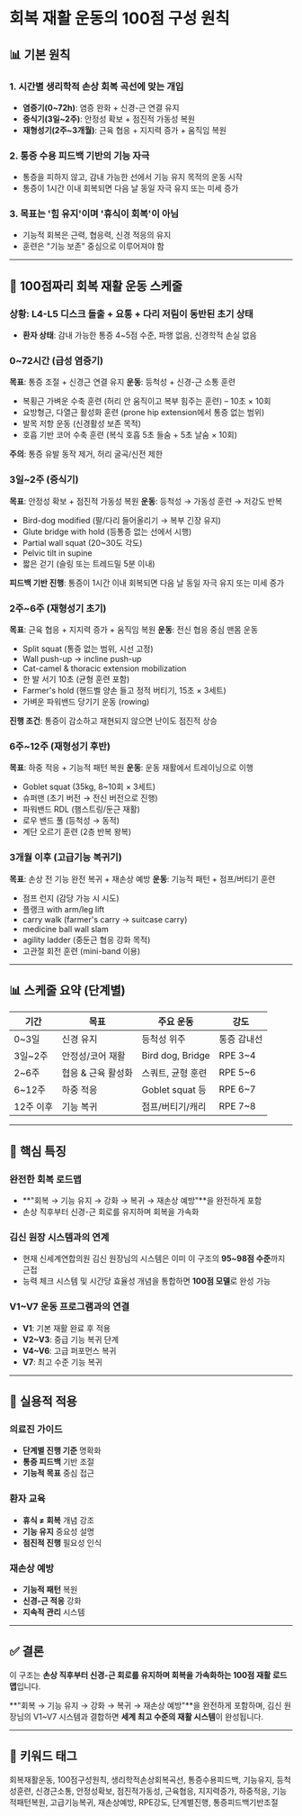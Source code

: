 # 회복 재활 운동의 100점 구성 원칙

## 📊 기본 원칙

### 1. 시간별 생리학적 손상 회복 곡선에 맞는 개입
- **염증기(0~72h)**: 염증 완화 + 신경-근 연결 유지
- **증식기(3일~2주)**: 안정성 확보 + 점진적 가동성 복원
- **재형성기(2주~3개월)**: 근육 협응 + 지지력 증가 + 움직임 복원

### 2. 통증 수용 피드백 기반의 기능 자극
- 통증을 피하지 않고, 감내 가능한 선에서 기능 유지 목적의 운동 시작
- 통증이 1시간 이내 회복되면 다음 날 동일 자극 유지 또는 미세 증가

### 3. 목표는 '힘 유지'이며 '휴식이 회복'이 아님
- 기능적 회복은 근력, 협응력, 신경 적응의 유지
- 훈련은 "기능 보존" 중심으로 이루어져야 함

---

## 🔹 100점짜리 회복 재활 운동 스케줄

### 상황: L4-L5 디스크 돌출 + 요통 + 다리 저림이 동반된 초기 상태
- **환자 상태**: 감내 가능한 통증 4~5점 수준, 파행 없음, 신경학적 손실 없음

### 0~72시간 (급성 염증기)
**목표**: 통증 조절 + 신경근 연결 유지
**운동**: 등척성 + 신경-근 소통 훈련

- 복횡근 가벼운 수축 훈련 (허리 안 움직이고 복부 힘주는 훈련) – 10초 × 10회
- 요방형근, 다열근 활성화 훈련 (prone hip extension에서 통증 없는 범위)
- 발목 저항 운동 (신경활성 보존 목적)
- 호흡 기반 코어 수축 훈련 (복식 호흡 5초 들숨 + 5초 날숨 × 10회)

**주의**: 통증 유발 동작 제거, 허리 굴곡/신전 제한

### 3일~2주 (증식기)
**목표**: 안정성 확보 + 점진적 가동성 복원
**운동**: 등척성 → 가동성 훈련 → 저강도 반복

- Bird-dog modified (팔/다리 들어올리기 → 복부 긴장 유지)
- Glute bridge with hold (등통증 없는 선에서 시행)
- Partial wall squat (20~30도 각도)
- Pelvic tilt in supine
- 짧은 걷기 (슬링 또는 트레드밀 5분 이내)

**피드백 기반 진행**: 통증이 1시간 이내 회복되면 다음 날 동일 자극 유지 또는 미세 증가

### 2주~6주 (재형성기 초기)
**목표**: 근육 협응 + 지지력 증가 + 움직임 복원
**운동**: 전신 협응 중심 맨몸 운동

- Split squat (통증 없는 범위, 시선 고정)
- Wall push-up → incline push-up
- Cat-camel & thoracic extension mobilization
- 한 발 서기 10초 (균형 훈련 포함)
- Farmer's hold (핸드벨 양손 들고 정적 버티기, 15초 × 3세트)
- 가벼운 파워밴드 당기기 운동 (rowing)

**진행 조건**: 통증이 감소하고 재현되지 않으면 난이도 점진적 상승

### 6주~12주 (재형성기 후반)
**목표**: 하중 적응 + 기능적 패턴 복원
**운동**: 운동 재활에서 트레이닝으로 이행

- Goblet squat (35kg, 8~10회 × 3세트)
- 슈퍼맨 (초기 버전 → 전신 버전으로 진행)
- 파워밴드 RDL (햄스트링/둔근 재활)
- 로우 밴드 풀 (등척성 → 동적)
- 계단 오르기 훈련 (2층 반복 왕복)

### 3개월 이후 (고급기능 복귀기)
**목표**: 손상 전 기능 완전 복귀 + 재손상 예방
**운동**: 기능적 패턴 + 점프/버티기 훈련

- 점프 런지 (감당 가능 시 시도)
- 플랭크 with arm/leg lift
- carry walk (farmer's carry → suitcase carry)
- medicine ball wall slam
- agility ladder (중둔근 협응 강화 목적)
- 고관절 회전 훈련 (mini-band 이용)

---

## 📊 스케줄 요약 (단계별)

| 기간 | 목표 | 주요 운동 | 강도 |
|------|------|-----------|------|
| 0~3일 | 신경 유지 | 등척성 위주 | 통증 감내선 |
| 3일~2주 | 안정성/코어 재활 | Bird dog, Bridge | RPE 3~4 |
| 2~6주 | 협응 & 근육 활성화 | 스쿼트, 균형 훈련 | RPE 5~6 |
| 6~12주 | 하중 적응 | Goblet squat 등 | RPE 6~7 |
| 12주 이후 | 기능 복귀 | 점프/버티기/캐리 | RPE 7~8 |

---

## 🎯 핵심 특징

### 완전한 회복 로드맵
- **"회복 → 기능 유지 → 강화 → 복귀 → 재손상 예방"**을 완전하게 포함
- 손상 직후부터 신경-근 회로를 유지하며 회복을 가속화

### 김신 원장 시스템과의 연계
- 현재 신세계연합의원 김신 원장님의 시스템은 이미 이 구조의 **95~98점 수준**까지 근접
- 능력 체크 시스템 및 시간당 효율성 개념을 통합하면 **100점 모델**로 완성 가능

### V1~V7 운동 프로그램과의 연결
- **V1**: 기본 재활 완료 후 적용
- **V2~V3**: 중급 기능 복귀 단계
- **V4~V6**: 고급 퍼포먼스 복귀
- **V7**: 최고 수준 기능 복귀

---

## 🔹 실용적 적용

### 의료진 가이드
- **단계별 진행 기준** 명확화
- **통증 피드백** 기반 조절
- **기능적 목표** 중심 접근

### 환자 교육
- **휴식 ≠ 회복** 개념 강조
- **기능 유지** 중요성 설명
- **점진적 진행** 필요성 인식

### 재손상 예방
- **기능적 패턴** 복원
- **신경-근 적응** 강화
- **지속적 관리** 시스템

---

## ✅ 결론

이 구조는 **손상 직후부터 신경-근 회로를 유지하며 회복을 가속화하는 100점 재활 로드맵**입니다.

**"회복 → 기능 유지 → 강화 → 복귀 → 재손상 예방"**을 완전하게 포함하며, 김신 원장님의 V1~V7 시스템과 결합하면 **세계 최고 수준의 재활 시스템**이 완성됩니다.

---

## 🔹 키워드 태그
회복재활운동, 100점구성원칙, 생리학적손상회복곡선, 통증수용피드백, 기능유지, 등척성훈련, 신경근소통, 안정성확보, 점진적가동성, 근육협응, 지지력증가, 하중적응, 기능적패턴복원, 고급기능복귀, 재손상예방, RPE강도, 단계별진행, 통증피드백기반조절
